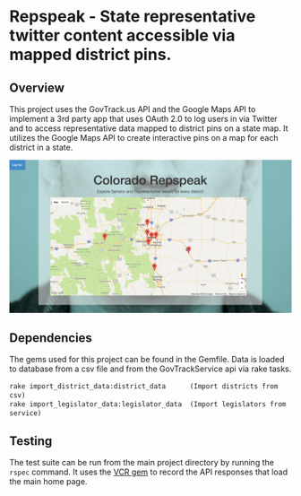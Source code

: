 # Repspeak - State representative twitter content accessible via mapped district pins.
## Overview

This project uses the GovTrack.us API and the Google Maps API to implement a 3rd party app that uses OAuth 2.0 to log users in via Twitter and to access representative data mapped to district pins on a state map. It utilizes the Google Maps API to create interactive pins on a map for each district in a state.

![Image of Home Page](/app/assets/images/Repspeak_landing.png)

## Dependencies

The gems used for this project can be found in the Gemfile. Data is loaded to database from a csv file and from the GovTrackService api via rake tasks.
```
rake import_district_data:district_data      (Import districts from csv)
rake import_legislator_data:legislator_data  (Import legislators from service)

```

## Testing

The test suite can be run from the main project directory by running the `rspec` command. It uses the [VCR gem](https://github.com/vcr/vcr) to record the API responses that load the main home page.
